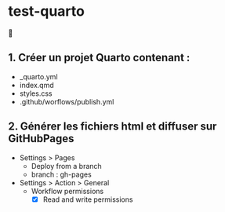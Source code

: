 # test-quarto

🚧

## 1. Créer un projet Quarto contenant :
* _quarto.yml
* index.qmd
* styles.css
* .github/worflows/publish.yml

## 2. Générer les fichiers html et diffuser sur GitHubPages

* Settings > Pages
  * Deploy from a branch
  * branch : gh-pages
* Settings > Action > General
  * Workflow permissions
    * [x] Read and write permissions
